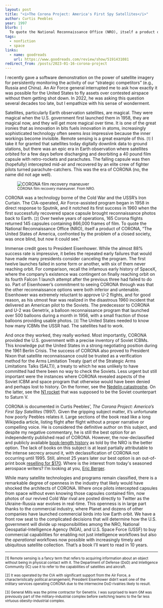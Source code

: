 ```yaml
---
layout: post
title: "<i>The Corona Project: America's First Spy Satellites</i>"
author: Curtis Peebles
year: 1997
blurb: |
  To quote the National Reconnaissance Office (NRO), itself a product of CORONA, “The United States of America, confronted by the problem of a closed society, was once blind, but now it could see.”
tags:
  - nonfiction
  - space
links:
  - name: goodreads
    url: https://www.goodreads.com/review/show/5191431081
redirect_from: /posts/2023-01-16-corona-project
---
```


I recently gave a software demonstration on the power of satellite imagery for persistently monitoring the activity of our “strategic competitors” (e.g., Russia and China). An Air Force general interrupted me to ask how exactly it was possible for the United States to fly assets over contested airspace without them getting shot down. In 2022, he was asking this question several decades too late, but I empathize with his sense of wonderment.

Satellites, particularly Earth observation satellites, are magical. They were magical when the U.S. government first launched them in 1958, they are magical now, and they will get more magical over time. It is one of the great ironies that as innovation in bits fuels innovation in atoms, increasingly sophisticated technology often seems <i>less</i> impressive because the inner workings become invisible. Remote sensing is a great example of this. <small>[1]</small> I take it for granted that satellites today digitally downlink data to ground stations, but there was an epic era in Earth observation where satellites orbited for a few days before discharging and deorbiting a 40 pound film capsule with retro-rockets and parachutes. The falling capsule was then (hopefully) intercepted mid-air and recovered by an elite crew of fighter pilots turned parachute-catchers. This was the era of CORONA (no, the name did not age well).

<figure>
  <img alt="CORONA film recovery maneuver" src="https://upload.wikimedia.org/wikipedia/commons/f/f4/CORONA_film_recovery_maneuvar.jpg" />
  <figcaption>
    <small>
      CORONA film recovery maneuever. From NRO.
    </small>
  </figcaption>
</figure>

CORONA was a technology borne of the Cold War and the USSR’s Iron Curtain. The CIA-operated, Air Force-assisted program began in 1958 in direct response to Sputnik, and it notched its first success in 1960 when the first successfully recovered space capsule brought reconnaissance photos back to Earth. <small>[2]</small> Over twelve years of operations, 165 Corona flights returned 145 capsules containing 866,000 frames of film. To quote the National Reconnaissance Office (NRO), itself a product of CORONA, “The United States of America, confronted by the problem of a closed society, was once blind, but now it could see.”
 
Immense credit goes to President Eisenhower. While the almost 88% success rate is impressive, it belies the repeated early failures that would have made many presidents consider canceling the program. The first twelve launches failed in some form or another, with six of them never reaching orbit. For comparison, recall the infamous early history of SpaceX, where the company’s existence was contingent on finally reaching orbit on its fourth Falcon 1 launch attempt after the previous three had failed to do so. Part of Eisenhower’s commitment to seeing CORONA through was that the other reconnaissance options were both inferior and untenable. Eisenhower was extremely reluctant to approve U-2 flights, and for good reason, as his utmost fear was realized in the disastrous 1960 incident that delivered an American pilot to the Soviets. The predecessor to CORONA and U-2 was Genetrix, a balloon reconnaissance program that launched over 500 balloons during a month in 1956, with a small fraction of those balloons providing usable photos. <small>[3]</small> The United States needed to know how many ICBMs the USSR had. The satellites had to work.

And once they worked, they really worked. Most importantly, CORONA provided the U.S. government with a precise inventory of Soviet ICBMs. This knowledge put the United States in a strong negotiating position during the 1961 Berlin Crisis. The success of CORONA also proved to President Nixon that satellite reconnaissance could be trusted as a verification method for the Arms Limitation Treaty (part of the Strategic Arms Limitations Talks (SALT)), a treaty to which he was unlikely to have committed had there been no way to check the Soviets. Less urgent but still important were the instances where CORONA revealed aspects of the Soviet ICBM and space program that otherwise would have been denied and perhaps lost to history. On the former, see the [Nedelin catastrophe](https://en.wikipedia.org/wiki/Nedelin_catastrophe). On the latter, see the [N1 rocket](https://en.wikipedia.org/wiki/N1_(rocket)) that was supposed to be the Soviet counterpart to Saturn V.

CORONA is documented in Curtis Peebles’, <i>The Corona Project: America’s First Spy Satellites</i> (1997). Given the gripping subject matter, it’s unfortunate how poorly Peebles relates it. Large sections of the book read like a long Wikipedia article, listing flight after flight without a proper narrative or compelling voice. He is considered the definitive author on this subject, and despite my negative commentary, he is still the best option for an independently published read of CORONA. However, the now-declassified and publicly available [book-length history](https://www.nro.gov/Portals/65/documents/history/csnr/corona/The%20CORONA%20Story.pdf?ver=BgSn5nPYz45EZ9O_ZF57Ow%3d%3d) as told by the NRO is the better option. The lack of books on this subject is at least partially attributable to the intense secrecy around it, with declassification of CORONA not occurring until 1995. Still, almost 25 years later our best option is an out-of-print book [reselling for $170](https://www.amazon.com/Corona-Project-Americas-First-Satellites/dp/1557506884). Where is the interest from today's seasoned aerospace writers? I’m looking at you, [Eric Berger](https://arstechnica.com/author/ericberger/). 

While many satellite technologies and programs remain classified, there is a remarkable degree of openness in the industry that likely would have shocked the architects of CORONA. Where once pilots intercepted capsules from space without even knowing those capsules contained film, now photos of our revived Cold War rival are posted directly to Twitter as the Ukraine-Russia war evolves in real-time. This openness is in large part thanks to the commercial industry, where Planet and dozens of other companies have launched commercial birds into low Earth orbit. We have a front row seat to the complicated decisions that will determine how the U.S. government will divide up responsibilities among the NRO, National Geospatial-Intelligence Agency (NGA), and U.S. Space Force (USSF) to buy commercial capabilities for enabling not just intelligence workflows but also the <i>operational</i> workflows now possible with increasingly timely and ubiquitous satellite collection. That’s a book I’ll want to read in 10 years.  

---

<small>[1] Remote sensing is a fancy term that refers to acquiring information about an object without being in physical contact with it. The Department of Defense (DoD) and Intelligence Community (IC) use it to refer to the capabilities of satellites and aircraft.</small>

<small>[2] It was operated by the CIA with significant support from the Air Force, a characteristically political arrangement; President Eisenhower didn’t want one of the military services operating CORONA due to the internecine DoD rivalries likely to result.</small>

<small>[3] General Mills was the prime contractor for Genetrix. I was surprised to learn GM was previously part of the military-industrial complex before switching teams to the far less virtuous obesity-industrial complex.</small>
